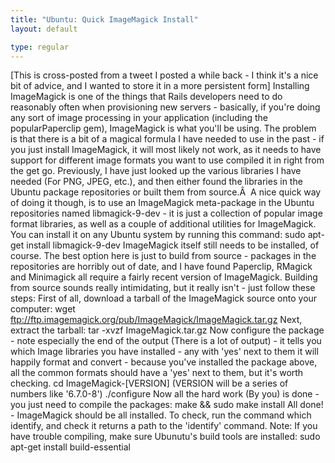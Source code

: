 ```yaml
---
title: "Ubuntu: Quick ImageMagick Install"
layout: default

type: regular
---
```


[This is cross-posted from a tweet I posted a while back - I think it's a nice
bit of advice, and I wanted to store it in a more persistent form]
Installing ImageMagick is one of the things that Rails developers need to do
reasonably often when provisioning new servers - basically, if you're doing any
sort of image processing in your application (including the popularPaperclip
gem), ImageMagick is what you'll be using.
The problem is that there is a bit of a magical formula I have needed to use in
the past - if you just install ImageMagick, it will most likely not work, as it
needs to have support for different image formats you want to use compiled it
in right from the get go. Previously, I have just looked up the various
libraries I have needed (For PNG, JPEG, etc.), and then either found the
libraries in the Ubuntu package repositories or built them from source.Â 
A nice quick way of doing it though, is to use an ImageMagick meta-package in
the Ubuntu repositories named libmagick-9-dev - it is just a collection of
popular image format libraries, as well as a couple of additional utilities for
ImageMagick. You can install it on any Ubuntu system by running this command:
sudo apt-get install libmagick-9-dev
ImageMagick itself still needs to be installed, of course. The best option here
is just to build from source - packages in the repositories are horribly out of
date, and I have found Paperclip, RMagick and Minimagick all require a fairly
recent version of ImageMagick.
Building from source sounds really intimidating, but it really isn't - just
follow these steps:
First of all, download a tarball of the ImageMagick source onto your computer:
wget ftp://ftp.imagemagick.org/pub/ImageMagick/ImageMagick.tar.gz
Next, extract the tarball:
tar -xvzf ImageMagick.tar.gz
Now configure the package - note especially the end of the output (There is a
lot of output) - it tells you which Image libraries you have installed - any
with 'yes' next to them it will happily format and convert - because you've
installed the package above, all the common formats should have a 'yes' next to
them, but it's worth checking.
cd ImageMagick-[VERSION] (VERSION will be a series of numbers like '6.7.0-8')
./configure
Now all the hard work (By you) is done - you just need to compile the packages:
make &amp;&amp; sudo make install
All done! - ImageMagick should be all installed. To check, run the command
which identify, and check it returns a path to the 'identify' command.
Note: If you have trouble compiling, make sure Ubunutu's build tools are
installed: sudo apt-get install build-essential

